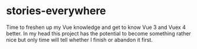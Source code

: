 # stories-everywhere

Time to freshen up my Vue knowledge and get to know Vue 3 and Vuex 4 better. In my head this project has the potential to become something rather nice but only time will tell whether I finish or abandon it first.
